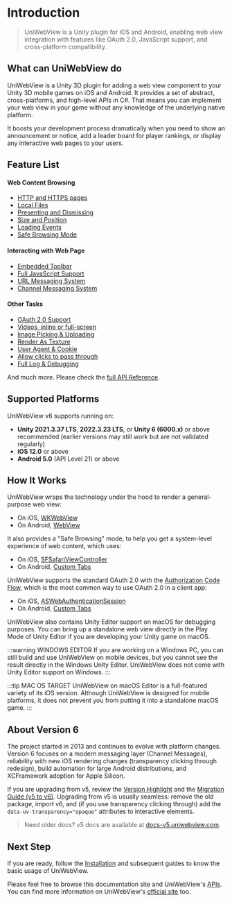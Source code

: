 # Introduction

> UniWebView is a Unity plugin for iOS and Android, enabling web view integration with features like OAuth 2.0, JavaScript support, and cross-platform compatibility.

## What can UniWebView do

UniWebView is a Unity 3D plugin for adding a web view component to your Unity 3D mobile games on iOS and Android. It provides a set of abstract, cross-platforms, and high-level APIs in C#. That means you can implement your web view in your game without any knowledge of the underlying native platform.

It boosts your development process dramatically when you need to show an announcement or notice, add a leader board for player rankings, or display any interactive web pages to your users.

## Feature List

#### Web Content Browsing

- [HTTP and HTTPS pages](/api/#load)
- [Local Files](loading-local-files.md)
- [Presenting and Dismissing](transition.md)
- [Size and Position](position-and-size.md)
- [Loading Events](/api/#events-summary)
- [Safe Browsing Mode](safe-browsing.md)

#### Interacting with Web Page

- [Embedded Toolbar](embedded-toolbar.md)
- [Full JavaScript Support](using-javascript.md)
- [URL Messaging System](messaging-system.md)
- [Channel Messaging System](channel-message.md)

#### Other Tasks

- [OAuth 2.0 Support](oauth2.md)
- [Videos, inline or full-screen](playing-videos.md)
- [Image Picking & Uploading](uploading.md)
- [Render As Texture](render-as-texture.md)
- [User Agent & Cookie](/api/#setuseragent)
- [Allow clicks to pass through](transparency-through.md)
- [Full Log & Debugging](debugging.md)

And much more. Please check the [full API Reference](/api).

## Supported Platforms

UniWebView v6 supports running on:

- **Unity 2021.3.37 LTS**, **2022.3.23 LTS**, or **Unity 6 (6000.x)** or above recommended (earlier versions may still work but are not validated regularly)
- **iOS 12.0** or above
- **Android 5.0** (API Level 21) or above

## How It Works

UniWebView wraps the technology under the hood to render a general-purpose web view:

- On iOS, [WKWebView](https://developer.apple.com/reference/webkit/wkwebview)
- On Android, [WebView](https://developer.android.com/reference/android/webkit/WebView.html)

It also provides a "Safe Browsing" mode, to help you get a system-level experience of web content, which uses:

- On iOS, [SFSafariViewController](https://developer.apple.com/documentation/safariservices/sfsafariviewcontroller)
- On Android, [Custom Tabs](https://developers.google.com/web/android/custom-tabs)

UniWebView supports the standard OAuth 2.0 with the [Authorization Code Flow](https://auth0.com/docs/get-started/authentication-and-authorization-flow/authorization-code-flow), which is the most common way to use OAuth 2.0 in a client app:

- On iOS, [ASWebAuthenticationSession](https://developer.apple.com/documentation/authenticationservices/aswebauthenticationsession)
- On Android, [Custom Tabs](https://developers.google.com/web/android/custom-tabs)

UniWebView also contains Unity Editor support on macOS for debugging purposes. You can bring up a standalone web view directly in the Play Mode of Unity Editor if you are developing your Unity game on macOS.

:::warning WINDOWS EDITOR
If you are working on a Windows PC, you can still build and use UniWebView on mobile devices, but you cannot see the result directly in the Windows Unity Editor. UniWebView does not come with Unity Editor support on Windows.
:::

:::tip MAC OS TARGET
UniWebView on macOS Editor is a full-featured variety of its iOS version. Although UniWebView is designed for mobile platforms, it does not prevent you from putting it into a standalone macOS game.
:::

## About Version 6

The project started in 2013 and continues to evolve with platform changes. Version 6 focuses on a modern messaging layer (Channel Messages), reliability with new iOS rendering changes (transparency clicking through redesign), build automation for large Android distributions, and XCFramework adoption for Apple Silicon.

If you are upgrading from v5, review the [Version Highlight](./version-highlight.md) and the [Migration Guide (v5 to v6)](./migration-guide-v5-to-v6.md). Upgrading from v5 is usually seamless: remove the old package, import v6, and (if you use transparency clicking through) add the `data-uv-transparency="opaque"` attributes to interactive elements.

> Need older docs? v5 docs are available at [docs-v5.uniwebview.com](https://docs-v5.uniwebview.com).

## Next Step

If you are ready, follow the [Installation](./installation.md) and subsequent guides to know the basic usage of UniWebView.

Please feel free to browse this documentation site and UniWebView's [APIs](/api). You can find more information on UniWebView's [official site](https://uniwebview.com) too.
